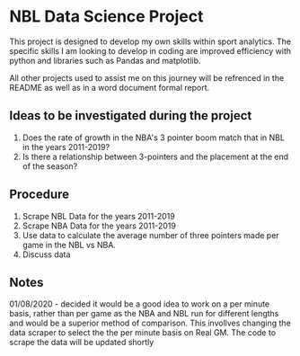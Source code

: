 # NBL Data Science Project
This project is designed to develop my own skills within sport analytics. The specific skills I am looking to develop in coding are improved efficiency with python and libraries such as Pandas and matplotlib.

All other projects used to assist me on this journey will be refrenced in the README as well as in a word document formal report. 


## Ideas to be investigated during the project
1.  Does the rate of growth in the NBA's 3 pointer boom match that in NBL in the years 2011-2019?
2. Is there a relationship between 3-pointers and the placement at the end of the season?

## Procedure 
1. Scrape NBL Data for the years 2011-2019 
2. Scrape NBA Data for the years 2011-2019
3. Use data to calculate the average number of three pointers made per game in the NBL vs NBA. 
4. Discuss data

## Notes 

01/08/2020 - decided it would be a good idea to work on a per minute basis, rather than per game as the NBA and NBL run for different lengths and would be a superior method of comparison. This invollves changing the data scraper to select the the per minute basis on Real GM.  The code to scrape the data will be updated shortly 
